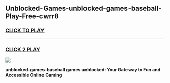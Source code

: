 
## Unblocked-Games-unblocked-games-baseball-Play-Free-cwrr8
<h3>
<a href="https://premium76.site?title=unblocked-games-baseball&ref=23A">CLICK TO PLAY</a></h3>
<hr>

<h3>
<a href="https://premium76.site?title=unblocked-games-baseball&ref=23A">CLICK 2 PLAY</a>
  
</h3>

<a href="https://premium76.site?title=unblocked-games-baseball&ref=23A"><img src="https://clearcache.store/games.png"></a>


**unblocked-games-baseball games unblocked: Your Gateway to Fun and Accessible Online Gaming**
